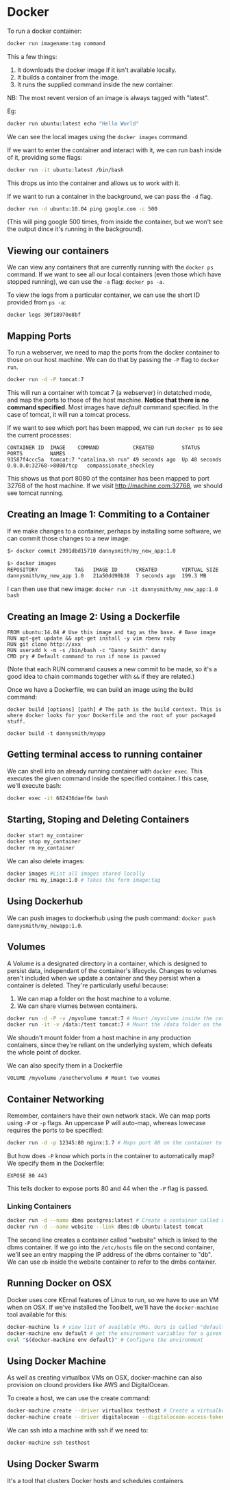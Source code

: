 # Docker

To run a docker container:

```bash
docker run imagename:tag command
```

This a few things:
1. It downloads the docker image if it isn't available locally.
2. It builds a container from the image.
3. It runs the supplied command inside the new container.

NB: The most revent version of an image is always tagged with "latest".

Eg:

```bash
docker run ubuntu:latest echo "Hello World"
```

We can see the local images using the `docker images` command.

If we want to enter the container and interact with it, we can run bash inside of it, providing some flags:

```bash
docker run -it ubuntu:latest /bin/bash
```

This drops us into the container and allows us to work with it.

If we want to run a container in the background, we can pass the `-d` flag.

```bash
docker run -d ubuntu:10.04 ping google.com -c 500
```

(This will ping google 500 times, from inside the container, but we won't see the output dince it's running in the background).

## Viewing our containers

We can view any containers that are currently running with the `docker ps` command. If we want to see all our local containers (even those which have stopped running), we can use the `-a` flag: `docker ps -a`.

To view the logs from a particular container, we can use the short ID provided from `ps -a`:

```
docker logs 30f18970e8bf
```

## Mapping Ports

To run a webserver, we need to map the ports from the docker container to those on our host machine. We can do that by passing the `-P` flag to `docker run`.

```bash
docker run -d -P tomcat:7
```

This will run a container with tomcat 7 (a webserver) in detatched mode, and map the ports to those of the host machine. **Notice that there is no command specified**. Most images have *default* command specified. In the case of tomcat, it will run a tomcat process.

If we want to see which port has been mapped, we can run `docker ps` to see the current processes:

```
CONTAINER ID  IMAGE    COMMAND           CREATED         STATUS         PORTS         NAMES
93587f4ccc5a  tomcat:7 "catalina.sh run" 49 seconds ago  Up 48 seconds          0.0.0.0:32768->8080/tcp   compassionate_shockley

```

This shows us that port 8080 of the container has been mapped to port 32768 of the host machine. If we visit http://machine.com:32768, we should see tomcat running.

## Creating an Image 1: Commiting to a Container

If we make changes to a container, perhaps by installing some software, we can commit those changes to a new image:

```bash
$> docker commit 2901dbd15710 dannysmith/my_new_app:1.0

$> docker images
REPOSITORY            TAG   IMAGE ID      CREATED        VIRTUAL SIZE
dannysmith/my_new_app 1.0   21a50dd90b38  7 seconds ago  199.3 MB
```

I can then use that new image: `docker run -it dannysmith/my_new_app:1.0 bash`

## Creating an Image 2: Using a Dockerfile

```shell
FROM ubuntu:14.04 # Use this image and tag as the base. # Base image
RUN apt-get update && apt-get install -y vim rbenv ruby 
RUN git clone http://xxx
RUN useradd k -m -s /bin/bash -c "Danny Smith" danny
CMD pry # Default command to run if none is passed
```

(Note that each RUN command causes a new commit to be made, so it's a good idea to chain commands together with `&&` if they are related.)

Once we have a Dockerfile, we can build an image using the build command:

```shell
docker build [options] [path] # The path is the build context. This is where docker looks for your Dockerfile and the root of your packaged stuff.

docker build -t dannysmith/myapp
```


## Getting terminal access to  running container

We can shell into an already running container with `docker exec`. This executes the given command inside the specified container. I this case, we'll execute bash:

```bash
docker exec -it 682436daef6e bash
```


## Starting, Stoping and Deleting Containers

```bash
docker start my_container
docker stop my_container
docker rm my_container
```

We can also delete images:

```bash
docker images #List all images stored locally
docker rmi my_image:1.0 # Takes the form image:tag
```

## Using Dockerhub

We can push images to dockerhub using the push command: `docker push dannysmith/my_newapp:1.0`.


## Volumes

A Volume is a designated directory in a container, which is designed to persist data, independant of the container's lifecycle. Changes to volumes aren't included when we update a container and they persist when a container is deleted. They're particularly useful because:

1. We can map a folder on the host machine to a volume.
2. We can share vlumes between containers.

```bash
docker run -d -P -v /myvolume tomcat:7 # Mount /myvolume inside the container
docker run -it -v /data:/test tomcat:7 # Mount the /data folder on the host machine as /test in the container.
```

We shoudn't mount folder from a host machine in any production containers, since they're reliant on the underlying system, which defeats the whole point of docker.

We can also specify them in a Dockerfile

```shell
VOLUME /myvolume /anothervolume # Mount two voumes
```


## Container Networking

Remember, containers have their own network stack. We can map ports using `-P` or `-p` flags. An uppercase P will auto-map, whereas lowecase requires the ports to be specified:

```bash
docker run -d -p 12345:80 nginx:1.7 # Maps port 80 on the container to port 12345 on the host machine, making nginx available on port 12345 of the host.
```

But how does `-P` know which ports in the container to automatically map? We specify them in the Dockerfile:

```
EXPOSE 80 443
```

This tells docker to expose ports 80 and 44 when the `-P` flag is passed.

### Linking Containers

```bash
docker run -d --name dbms postgres:latest # Create a container called dbms
docker run -d --name website --link dbms:db ubuntu:latest tomcat
```

The second line creates a container called "website" which is linked to the dbms container. If we go into the `/etc/hosts` file on the second container, we'll see an entry mapping the IP address of the dbms container to "db". We can use `db` inside the website container to refer to the dmbs container.


## Running Docker on OSX

Docker uses core KErnal features of Linux to run, so we have to use an VM when on OSX. If we've installed the Toolbelt, we'll have the `docker-machine` tool available for this:

```bash
docker-machine ls # view list of available VMs. Ours is called "default".
docker-machine env default # get the environment variables for a given VM
eval "$(docker-machine env default)" # Configure the environment
```

## Using Docker Machine

As well as creating virtualbox VMs on OSX, docker-machine can also provision on clound providers like AWS and DigitalOcean.

To create a host, we can use the create command:

```bash
docker-machine create --driver virtualbox testhost # Create a virtualbox VM
docker-machine create --driver digitalocean --digitalocean-access-token xxx --digitalocean-size 2gb testhost
```

We can ssh into a machine with ssh if we need to:

```bash
docker-machine ssh testhost
```

## Using Docker Swarm

It's a tool that clusters Docker hosts and schedules containers.



